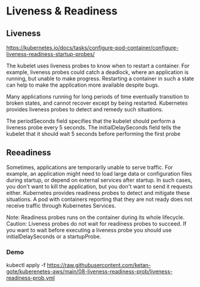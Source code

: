 # Liveness & Readiness 

## Liveness
https://kubernetes.io/docs/tasks/configure-pod-container/configure-liveness-readiness-startup-probes/

The kubelet uses liveness probes to know when to restart a container. For example, liveness probes could catch a deadlock, where an application is running, but unable to make progress. Restarting a container in such a state can help to make the application more available despite bugs.

Many applications running for long periods of time eventually transition to broken states, and cannot recover except by being restarted. Kubernetes provides liveness probes to detect and remedy such situations.

The periodSeconds field specifies that the kubelet should perform a liveness probe every 5 seconds. The initialDelaySeconds field tells the kubelet that it should wait 5 seconds before performing the first probe

## Reeadiness

Sometimes, applications are temporarily unable to serve traffic. For example, an application might need to load large data or configuration files during startup, or depend on external services after startup. In such cases, you don't want to kill the application, but you don't want to send it requests either. Kubernetes provides readiness probes to detect and mitigate these situations. A pod with containers reporting that they are not ready does not receive traffic through Kubernetes Services.

Note: Readiness probes runs on the container during its whole lifecycle.
Caution: Liveness probes do not wait for readiness probes to succeed. If you want to wait before executing a liveness probe you should use initialDelaySeconds or a startupProbe.


### Demo 
kubectl apply -f https://raw.githubusercontent.com/ketan-gote/kuberenetes-aws/main/08-liveness-readiness-prob/liveness-readiness-prob.yml







